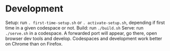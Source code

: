 # Development

Setup:
run `. first-time-setup.sh` or `. activate-setup.sh`, depending if first time in a given codespace or not.
Build:
run `./build.sh`
Serve:
run `./serve.sh` in a codespace. A forwarded port will appear, go there, open browser dev tools and develop.
Codespaces and development work better on Chrome than on Firefox.

